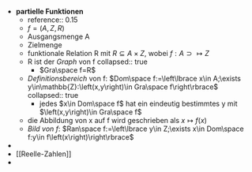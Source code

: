 - **partielle Funktionen**
	- reference:: 0.15
	- $f=\left(A,Z,R\right)$
	- Ausgangsmenge A
	- Zielmenge
	- funktionale Relation R mit $R\subseteq A\times Z$, wobei $f:A\supset\mapsto Z$
	- R ist der *Graph* von f
	  collapsed:: true
		- $Gra\space f=R$
	- *Definitionsbereich* von f: $Dom\space f:=\left\lbrace x\in A;\exists y\in\mathbb{Z}:\left(x,y\right)\in Gra\space f\right\rbrace$
	  collapsed:: true
		- jedes $x\in Dom\space f$ hat ein eindeutig bestimmtes y mit $\left(x,y\right)\in Gra\space f$
	- die Abbildung von x auf f wird geschrieben als $x\mapsto f\left(x\right)$
	- *Bild von f*: $Ran\space f:=\left\lbrace y\in Z;\exists x\in Dom\space f:y\in f\left(x\right)\right\rbrace$
-
- [[Reelle-Zahlen]]
-